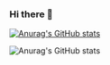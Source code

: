 ### Hi there 👋



[![Anurag's GitHub stats](https://github-readme-stats.vercel.app/api?username=CaiqueMarconi)](https://github.com/anuraghazra/github-readme-stats)


![Anurag's GitHub stats](https://github-readme-stats.vercel.app/api?username=CaiqueMarconi&count_private=true)





<!--
**CaiqueMarconi/CaiqueMarconi** is a ✨ _special_ ✨ repository because its `README.md` (this file) appears on your GitHub profile.

Here are some ideas to get you started:

- 🔭 I’m currently working on ...
- 🌱 I’m currently learning ...
- 👯 I’m looking to collaborate on ...
- 🤔 I’m looking for help with ...
- 💬 Ask me about ...
- 📫 How to reach me: ...
- 😄 Pronouns: ...
- ⚡ Fun fact: ...
-->
